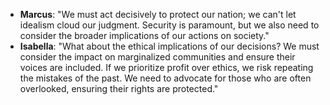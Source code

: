 - **Marcus**: "We must act decisively to protect our nation; we can't let idealism cloud our judgment. Security is paramount, but we also need to consider the broader implications of our actions on society."
- **Isabella**: "What about the ethical implications of our decisions? We must consider the impact on marginalized communities and ensure their voices are included. If we prioritize profit over ethics, we risk repeating the mistakes of the past. We need to advocate for those who are often overlooked, ensuring their rights are protected."

